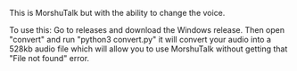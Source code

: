 This is MorshuTalk but with the ability to change the voice.

To use this: Go to releases and download the Windows release. Then open "convert" and run "python3 convert.py" it will convert your audio into a 528kb audio file which will allow you to use MorshuTalk without getting that "File not found" error.
